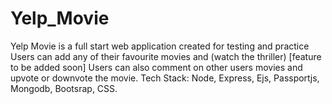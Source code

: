 # Yelp_Movie
Yelp Movie is a full start web application created for testing and practice
Users can add any of their favourite movies
and (watch the thriller) [feature to be added soon]
Users can also comment on other users movies and upvote or downvote the movie.
Tech Stack: Node, Express, Ejs, Passportjs, Mongodb, Bootsrap, CSS.
